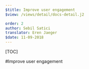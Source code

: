 ```yaml
---
$title: Improve user engagement
$view: /views/detail/docs-detail.j2

order: 2
author: Sebil Satici
translator: Eren Jaeger
$date: 11-09-2018
---
```


[TOC]

#Improve user engagement
